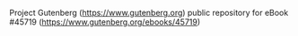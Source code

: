 Project Gutenberg (https://www.gutenberg.org) public repository for eBook #45719 (https://www.gutenberg.org/ebooks/45719)
